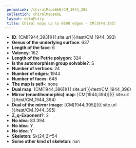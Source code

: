 ```yaml
--- 
 permalink: /chiralMaps6kE/CM_1944_393 
 collection: chiralMaps6kE
 layout: dataEntry
 title: Chiral maps up to 6000 edges - CM[1944;393]
---
```


- **ID**: [CM[1944;393]]({{ site.url }}/test/CM_1944_393)
- **Genus of the underlying surface**: 637
- **Length of the face**: 6
- **Valency**: 162
- **Length of the Petrie polygon**: 324
- **Is the automorphism group solvable?**: S
- **Number of vertices**: 24
- **Number of edges**: 1944
- **Number of faces**: 648
- **The map is self-**: none
- **Dual map**: [CM[1944;396]]({{ site.url }}/test/CM_1944_396)
- **Mirror (enantihomorphic) map**: [CM[1944;394]]({{ site.url }}/test/CM_1944_394)
- **Dual of the mirror image**: [CM[1944;395]]({{ site.url }}/test/CM_1944_395)
- **Z_q-Exponent?**: 2
- **No idea**:  83:394
- **No idea**: Y
- **No idea**: Y
- **Skeleton**: Sk(24;2)^54
- **Some other kind of skeleton**: nan
